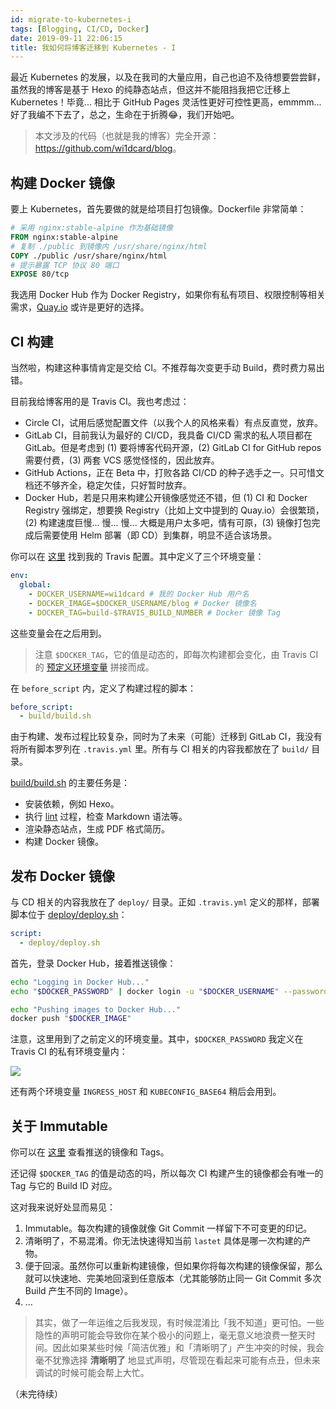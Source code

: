 ```yaml
---
id: migrate-to-kubernetes-i
tags: [Blogging, CI/CD, Docker]
date: 2019-09-11 22:06:15
title: 我如何将博客迁移到 Kubernetes - I
---
```


最近 Kubernetes 的发展，以及在我司的大量应用，自己也迫不及待想要尝尝鲜，虽然我的博客是基于 Hexo 的纯静态站点，但这并不能阻挡我把它迁移上 Kubernetes！毕竟... 相比于 GitHub Pages 灵活性更好可控性更高，emmmm... 好了我编不下去了，总之，生命在于折腾😂，我们开始吧。

<!--more-->

> 本文涉及的代码（也就是我的博客）完全开源：<https://github.com/wi1dcard/blog>。

## 构建 Docker 镜像

要上 Kubernetes，首先要做的就是给项目打包镜像。Dockerfile 非常简单：

```dockerfile
# 采用 nginx:stable-alpine 作为基础镜像
FROM nginx:stable-alpine
# 复制 ./public 到镜像内 /usr/share/nginx/html
COPY ./public /usr/share/nginx/html
# 提示暴露 TCP 协议 80 端口
EXPOSE 80/tcp
```

我选用 Docker Hub 作为 Docker Registry，如果你有私有项目、权限控制等相关需求，[Quay.io](https://quay.io/) 或许是更好的选择。

## CI 构建

当然啦，构建这种事情肯定是交给 CI。不推荐每次变更手动 Build，费时费力易出错。

目前我给博客用的是 Travis CI。我也考虑过：

- Circle CI，试用后感觉配置文件（以我个人的风格来看）有点反直觉，放弃。
- GitLab CI，目前我认为最好的 CI/CD，我具备 CI/CD 需求的私人项目都在 GitLab。但是考虑到 (1) 要将博客代码开源，(2) GitLab CI for GitHub repos 需要付费，(3) 两套 VCS 感觉怪怪的，因此放弃。
- GitHub Actions，正在 Beta 中，打败各路 CI/CD 的种子选手之一。只可惜文档还不够齐全，稳定欠佳，只好暂时放弃。
- Docker Hub，若是只用来构建公开镜像感觉还不错，但 (1) CI 和 Docker Registry 强绑定，想要换 Registry（比如上文中提到的 Quay.io）会很繁琐，(2) 构建速度巨慢... 慢... 慢... 大概是用户太多吧，情有可原，(3) 镜像打包完成后需要使用 Helm 部署（即 CD）到集群，明显不适合该场景。

你可以在 [这里](https://github.com/wi1dcard/blog/blob/master/.travis.yml) 找到我的 Travis 配置。其中定义了三个环境变量：

```yaml
env:
  global:
    - DOCKER_USERNAME=wi1dcard # 我的 Docker Hub 用户名
    - DOCKER_IMAGE=$DOCKER_USERNAME/blog # Docker 镜像名
    - DOCKER_TAG=build-$TRAVIS_BUILD_NUMBER # Docker 镜像 Tag
```

这些变量会在之后用到。

> 注意 `$DOCKER_TAG`，它的值是动态的，即每次构建都会变化，由 Travis CI 的 [预定义环境变量](https://docs.travis-ci.com/user/environment-variables/#default-environment-variables) 拼接而成。

在 `before_script` 内，定义了构建过程的脚本：

```yaml
before_script:
  - build/build.sh
```

由于构建、发布过程比较复杂，同时为了未来（可能）迁移到 GitLab CI，我没有将所有脚本罗列在 `.travis.yml` 里。所有与 CI 相关的内容我都放在了 `build/` 目录。

[build/build.sh](https://github.com/wi1dcard/blog/blob/master/build/build.sh) 的主要任务是：

- 安装依赖，例如 Hexo。
- 执行 [lint](https://en.wikipedia.org/wiki/Lint_(software)) 过程，检查 Markdown 语法等。
- 渲染静态站点，生成 PDF 格式简历。
- 构建 Docker 镜像。

## 发布 Docker 镜像

与 CD 相关的内容我放在了 `deploy/` 目录。正如 `.travis.yml` 定义的那样，部署脚本位于 [deploy/deploy.sh](https://github.com/wi1dcard/blog/blob/master/deploy/deploy.sh)：

```yaml
script:
  - deploy/deploy.sh
```

首先，登录 Docker Hub，接着推送镜像：

```bash
echo "Logging in Docker Hub..."
echo "$DOCKER_PASSWORD" | docker login -u "$DOCKER_USERNAME" --password-stdin

echo "Pushing images to Docker Hub..."
docker push "$DOCKER_IMAGE"
```

注意，这里用到了之前定义的环境变量。其中，`$DOCKER_PASSWORD` 我定义在 Travis CI 的私有环境变量内：

![](/resources/26b151e436bfc29717c1d9919eefbcc0.png)

还有两个环境变量 `INGRESS_HOST` 和 `KUBECONFIG_BASE64` 稍后会用到。

## 关于 Immutable

你可以在 [这里](https://hub.docker.com/r/wi1dcard/blog/tags) 查看推送的镜像和 Tags。

还记得 `$DOCKER_TAG` 的值是动态的吗，所以每次 CI 构建产生的镜像都会有唯一的 Tag 与它的 Build ID 对应。

这对我来说好处显而易见：

1. Immutable。每次构建的镜像就像 Git Commit 一样留下不可变更的印记。
2. 清晰明了，不易混淆。你无法快速得知当前 `lastet` 具体是哪一次构建的产物。
3. 便于回滚。虽然你可以重新构建镜像，但如果你将每次构建的镜像保留，那么就可以快速地、完美地回滚到任意版本（尤其能够防止同一 Git Commit 多次 Build 产生不同的 Image）。
4. ...

> 其实，做了一年运维之后我发现，有时候混淆比「我不知道」更可怕。一些隐性的声明可能会导致你在某个极小的问题上，毫无意义地浪费一整天时间。因此如果某些时候「简洁优雅」和「清晰明了」产生冲突的时候，我会毫不犹豫选择 **清晰明了** 地显式声明，尽管现在看起来可能有点丑，但未来调试的时候可能会帮上大忙。

（未完待续）
